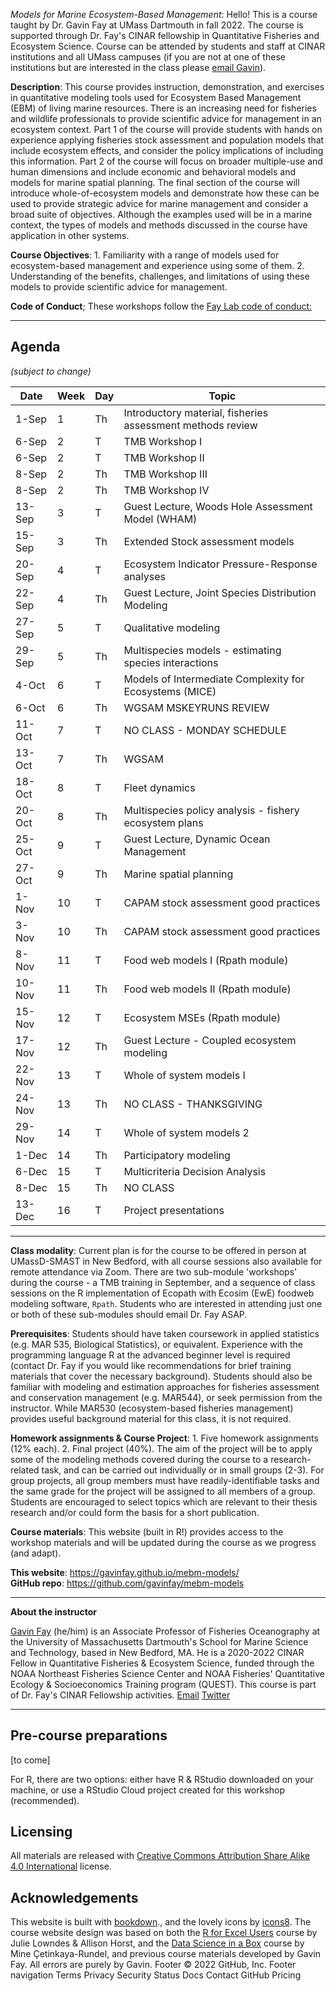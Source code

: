 *Models for Marine Ecosystem-Based Management*: Hello! This is a course taught by Dr. Gavin Fay at UMass Dartmouth in fall 2022. The course is supported through Dr. Fay's CINAR fellowship in Quantitative Fisheries and Ecosystem Science. Course can be attended by students and staff at CINAR institutions and all UMass campuses (if you are not at one of these institutions but are interested in the class please [email Gavin](mailto:gfay@umassd.edu)).

**Description**: This course provides instruction, demonstration, and exercises in quantitative modeling tools used for Ecosystem Based Management (EBM) of living marine resources. There is an increasing need for fisheries and wildlife professionals to provide scientific advice for management in an ecosystem context. Part 1 of the course will provide students with hands on experience applying fisheries stock assessment and population models that include ecosystem effects, and consider the policy implications of including this information. Part 2 of the course will focus on broader multiple-use and human dimensions and include economic and behavioral models and models for marine spatial planning. The final section of the course will introduce whole-of-ecosystem models and demonstrate how these can be used to provide strategic advice for marine management and consider a broad suite of objectives. Although the examples used will be in a marine context, the types of models and methods discussed in the course have application in other systems.

**Course Objectives**: 1. Familiarity with a range of models used for ecosystem-based management and experience using some of them. 2. Understanding of the benefits, challenges, and limitations of using these models to provide scientific advice for management.

**Code of Conduct**; These workshops follow the [Fay Lab code of conduct:](https://thefaylab.github.io/lab-manual/code)

------------------------------------------------------------------------

## Agenda

*(subject to change)*

| Date   | Week | Day | Topic                                                      |
|--------|------|-----|------------------------------------------------------------|
| 1-Sep  | 1    | Th  | Introductory material, fisheries assessment methods review |
| 6-Sep  | 2    | T   | TMB Workshop I                                             |
| 6-Sep  | 2    | T   | TMB Workshop II                                            |
| 8-Sep  | 2    | Th  | TMB Workshop III                                           |
| 8-Sep  | 2    | Th  | TMB Workshop IV                                            |
| 13-Sep | 3    | T   | Guest Lecture, Woods Hole Assessment Model (WHAM)           |
| 15-Sep | 3    | Th  | Extended Stock assessment models                           |
| 20-Sep | 4    | T   | Ecosystem Indicator Pressure-Response analyses             |
| 22-Sep | 4    | Th  | Guest Lecture, Joint Species Distribution Modeling                              |
| 27-Sep | 5    | T   | Qualitative modeling                                       |
| 29-Sep | 5    | Th  | Multispecies models - estimating species interactions      |
| 4-Oct  | 6    | T   | Models of Intermediate Complexity for Ecosystems (MICE)    |
| 6-Oct  | 6    | Th  | WGSAM MSKEYRUNS REVIEW                                     |
| 11-Oct | 7    | T   | NO CLASS - MONDAY SCHEDULE                                 |
| 13-Oct | 7    | Th  | WGSAM                                                      |
| 18-Oct | 8    | T   | Fleet dynamics                                             |
| 20-Oct | 8    | Th  | Multispecies policy analysis - fishery ecosystem plans     |
| 25-Oct | 9    | T   | Guest Lecture, Dynamic Ocean Management                    |
| 27-Oct | 9    | Th  | Marine spatial planning                                    |
| 1-Nov  | 10   | T   | CAPAM stock assessment good practices                      |
| 3-Nov  | 10   | Th  | CAPAM stock assessment good practices                      |
| 8-Nov  | 11   | T   | Food web models I (Rpath module)                           |
| 10-Nov | 11   | Th  | Food web models II (Rpath module)                          |
| 15-Nov | 12   | T   | Ecosystem MSEs (Rpath module)                              |
| 17-Nov | 12   | Th  | Guest Lecture - Coupled ecosystem modeling                 |
| 22-Nov | 13   | T   | Whole of system models I                                   |
| 24-Nov | 13   | Th  | NO CLASS - THANKSGIVING                                    |
| 29-Nov | 14   | T   | Whole of system models 2                                   |
| 1-Dec  | 14   | Th  | Participatory modeling                                     |
| 6-Dec  | 15   | T   | Multicriteria Decision Analysis                            |
| 8-Dec  | 15   | Th  | NO CLASS                                                   |
| 13-Dec | 16   | T   | Project presentations                                      |

------------------------------------------------------------------------

**Class modality**: Current plan is for the course to be offered in person at UMassD-SMAST in New Bedford, with all course sessions also available for remote attendance via Zoom. There are two sub-module 'workshops' during the course - a TMB training in September, and a sequence of class sessions on the R implementation of Ecopath with Ecosim (EwE) foodweb modeling software, `Rpath`. Students who are interested in attending just one or both of these sub-modules should email Dr. Fay ASAP.

**Prerequisites**: Students should have taken coursework in applied statistics (e.g. MAR 535, Biological Statistics), or equivalent. Experience with the programming language R at the advanced beginner level is required (contact Dr. Fay if you would like recommendations for brief training materials that cover the necessary background). Students should also be familiar with modeling and estimation approaches for fisheries assessment and conservation management (e.g. MAR544), or seek permission from the instructor. While MAR530 (ecosystem-based fisheries management) provides useful background material for this class, it is not required.

**Homework assignments & Course Project**: 1. Five homework assignments (12% each). 2. Final project (40%). The aim of the project will be to apply some of the modeling methods covered during the course to a research-related task, and can be carried out individually or in small groups (2-3). For group projects, all group members must have readily-identifiable tasks and the same grade for the project will be assigned to all members of a group. Students are encouraged to select topics which are relevant to their thesis research and/or could form the basis for a short publication.

**Course materials**: This website (built in R!) provides access to the workshop materials and will be updated during the course as we progress (and adapt).

**This website**: <https://gavinfay.github.io/mebm-models/>\
**GitHub repo**: <https://github.com/gavinfay/mebm-models>

------------------------------------------------------------------------

**About the instructor**

[Gavin Fay](https://thefaylab.com) (he/him) is an Associate Professor of Fisheries Oceanography at the University of Massachusetts Dartmouth's School for Marine Science and Technology, based in New Bedford, MA. He is a 2020-2022 CINAR Fellow in Quantitative Fisheries & Ecosystem Science, funded through the NOAA Northeast Fisheries Science Center and NOAA Fisheries' Quantitative Ecology & Socioeconomics Training program (QUEST). This course is part of Dr. Fay's CINAR Fellowship activities. [Email](mailto:gfay@umassd.edu) [Twitter](https://twitter.com/gavin_fay)

------------------------------------------------------------------------

## Pre-course preparations

[to come]

For R, there are two options: either have R & RStudio downloaded on your machine, or use a RStudio Cloud project created for this workshop (recommended).

## Licensing 

All materials are released with [Creative Commons Attribution Share Alike 4.0 International](LICENSE.md) license.

## Acknowledgements 

This website is built with [bookdown](https://bookdown.org/)., and the lovely icons by [icons8](http://icons8.com/). The course website design was based on both the [R for Excel Users](https://rstudio-conf-2020.github.io/r-for-excel/) course by Julie Lowndes & Allison Horst, and the [Data Science in a Box](https://datasciencebox.org/) course by Mine Çetinkaya-Rundel, and previous course materials developed by Gavin Fay. All errors are purely by Gavin.
Footer
© 2022 GitHub, Inc.
Footer navigation
Terms
Privacy
Security
Status
Docs
Contact GitHub
Pricing
